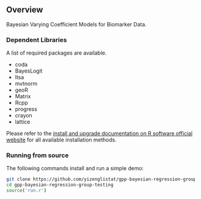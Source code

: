 ## Overview

Bayesian Varying Coefficient Models for Biomarker Data.

### Dependent Libraries
A list of required packages are available.
- coda
- BayesLogit
- ltsa
- mvtnorm
- geoR
- Matrix
- Rcpp
- progress
- crayon
- lattice

Please refer to the [install and upgrade documentation on R software official website](https://www.r-project.org/) for all available installation methods.

### Running from source

The following commands install and run a simple demo:

```sh
git clone https://github.com/yizenglistat/gpp-bayesian-regression-group-testing.git
cd gpp-bayesian-regression-group-testing
source('run.r')
```